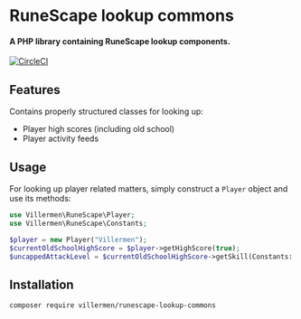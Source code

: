 # RuneScape lookup commons

#### A PHP library containing RuneScape lookup components.

[![CircleCI](https://circleci.com/gh/villermen/runescape-lookup-commons.svg?style=svg)](https://circleci.com/gh/villermen/runescape-lookup-commons)

## Features

Contains properly structured classes for looking up:
- Player high scores (including old school)
- Player activity feeds

## Usage

For looking up player related matters, simply construct a `Player` object and use its methods:

```php
use Villermen\RuneScape\Player;
use Villermen\RuneScape\Constants;

$player = new Player("Villermen");
$currentOldSchoolHighScore = $player->getHighScore(true);
$uncappedAttackLevel = $currentOldSchoolHighScore->getSkill(Constants::SKILL_ATTACK)->getLevel(true);
```

## Installation

`composer require villermen/runescape-lookup-commons`
